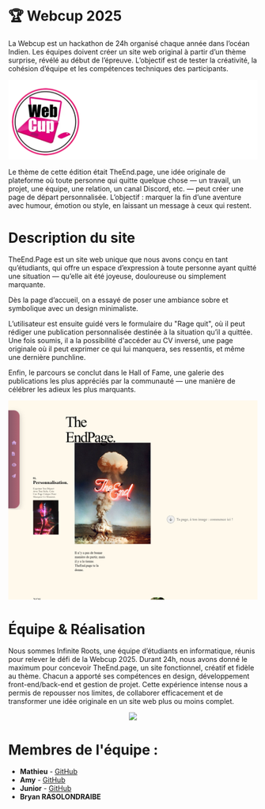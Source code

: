 # 🏆 Webcup 2025
La Webcup est un hackathon de 24h organisé chaque année dans l’océan Indien. Les équipes doivent créer un site web original à partir d’un thème surprise, révélé au début de l’épreuve. L’objectif est de tester la créativité, la cohésion d’équipe et les compétences techniques des participants.
<p align="center">
  <img src="assets/image/logo_webcup.webp" />
</p>
Le thème de cette édition était TheEnd.page, une idée originale de plateforme où toute personne qui quitte quelque chose — un travail, un projet, une équipe, une relation, un canal Discord, etc. — peut créer une page de départ personnalisée.
L’objectif : marquer la fin d’une aventure avec humour, émotion ou style, en laissant un message à ceux qui restent.

# Description du site 
TheEnd.Page est un site web unique  que nous avons conçu en tant qu’étudiants, qui offre un espace d’expression à toute personne ayant quitté une situation — qu’elle ait été joyeuse, douloureuse ou simplement marquante.

Dès la page d’accueil, on a essayé de poser une ambiance sobre et symbolique avec un design minimaliste. 

L’utilisateur est ensuite guidé vers le formulaire du "Rage quit", où il peut rédiger une publication personnalisée destinée à la situation qu’il a quittée. Une fois soumis, il a la possibilité d'accéder au CV inversé, une page originale où il peut exprimer ce qui lui manquera, ses ressentis, et même une dernière punchline.

Enfin, le parcours se conclut dans le Hall of Fame, une galerie des publications les plus appréciés par la communauté — une manière de célébrer les adieux les plus marquants.

<p align="center">
  <img src="assets/image/accueil.png" />
</p>

# Équipe & Réalisation
Nous sommes Infinite Roots, une équipe d’étudiants en informatique, réunis pour relever le défi de la Webcup 2025. Durant 24h, nous avons donné le maximum pour concevoir TheEnd.page, un site fonctionnel, créatif et fidèle au thème.
Chacun a apporté ses compétences en design, développement front-end/back-end et gestion de projet. Cette expérience intense nous a permis de repousser nos limites, de collaborer efficacement et de transformer une idée originale en un site web plus ou moins complet.
<p align="center">
  <img src="assets/image/bannière_infinite_roots.png" />
</p>

# Membres de l'équipe : 
- **Mathieu** - [GitHub](https://github.com/Math-Baba)
- **Amy** - [GitHub](https://github.com/AmysGith)
- **Junior** - [GitHub](https://github.com/kkk083)
- **Bryan RASOLONDRAIBE** 

